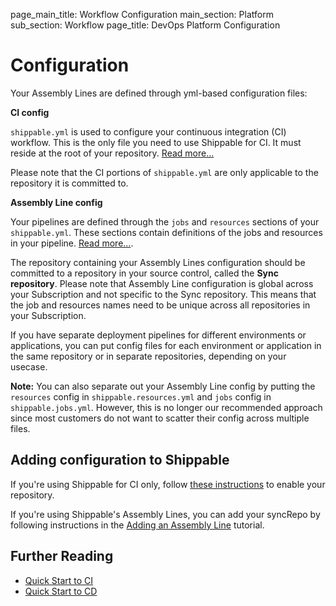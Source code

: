 page_main_title: Workflow Configuration
main_section: Platform
sub_section: Workflow
page_title: DevOps Platform Configuration

# Configuration

Your Assembly Lines are defined through yml-based configuration files:

**CI config**

`shippable.yml` is used to configure your continuous integration (CI) workflow. This is the only file you need to use Shippable for CI. It must reside at the root of your repository. [Read more...](/platform/tutorial/workflow/shippable-yml/)

Please note that the CI portions of `shippable.yml` are only applicable to the repository it is committed to.

**Assembly Line config**

Your pipelines are defined through the `jobs` and `resources` sections of your `shippable.yml`.  These sections contain definitions of the jobs and resources in your pipeline. [Read more...](/platform/tutorial/workflow/shippable-yml/).

The repository containing your Assembly Lines configuration should be committed to a repository in your source control, called the **Sync repository**. Please note that Assembly Line configuration is global across your Subscription and not specific to the Sync repository. This means that the job and resources names need to be unique across all repositories in your Subscription.

If you have separate deployment pipelines for different environments or applications, you can put config files for each environment or application in the same repository or in separate repositories, depending on your usecase.

**Note:** You can also separate out your Assembly Line config by putting the `resources` config in  `shippable.resources.yml` and `jobs` config in `shippable.jobs.yml`. However, this is no longer our recommended approach since most customers do not want to scatter their config across multiple files.   

## Adding configuration to Shippable

If you're using Shippable for CI only, follow [these instructions](/ci/enable-project/) to enable your repository.

If you're using Shippable's Assembly Lines, you can add your syncRepo by following instructions in the [Adding an Assembly Line](/platform/tutorial/workflow/crud-syncrepo/#adding-a-syncrepo) tutorial.


## Further Reading
* [Quick Start to CI](/getting-started/ci-sample)
* [Quick Start to CD](/getting-started/cd-sample)
